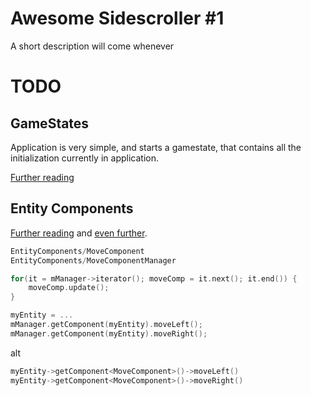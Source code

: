 # Awesome Sidescroller #1
A short description will come whenever

# TODO
## GameStates
Application is very simple, and starts a gamestate, that contains all the 
initialization currently in application.

[Further reading](http://www.ogre3d.org/tikiwiki/Managing+Game+States+with+OGRE)

## Entity Components
[Further reading](http://www.ogre3d.org/forums/viewtopic.php?f=1&t=53302) and 
[even further](http://stackoverflow.com/questions/1901251/component-based-game-engine-design).

```cpp
EntityComponents/MoveComponent
EntityComponents/MoveComponentManager

for(it = mManager->iterator(); moveComp = it.next(); it.end()) {
    moveComp.update();
}

myEntity = ...
mManager.getComponent(myEntity).moveLeft();
mManager.getComponent(myEntity).moveRight();
```

alt

```cpp
myEntity->getComponent<MoveComponent>()->moveLeft()
myEntity->getComponent<MoveComponent>()->moveRight()
```
